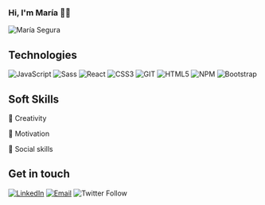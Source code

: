 ### Hi, I'm María 👋✨
![María Segura](https://user-images.githubusercontent.com/65560127/91167925-04bae080-e6d5-11ea-864d-644717d3e6d3.gif)

## Technologies
![JavaScript](https://img.shields.io/badge/-JavaScript-%23694640?logo=javascript&logoColor=white)
![Sass](https://img.shields.io/badge/-Sass-%23f89d71?logo=sass&logoColor=white)
![React](https://img.shields.io/badge/-React-%23353b35?logo=react&logoColor=white)
![CSS3](https://img.shields.io/badge/-CSS3-%23748074?logo=css3&logoColor=white)
![GIT](https://img.shields.io/badge/-Git-%23694640?logo=git&logoColor=white)
![HTML5](https://img.shields.io/badge/-HTML5-%23f89d71?logo=html5&logoColor=white)
![NPM](https://img.shields.io/badge/-npm-%23353b35?logo=npm&logoColor=white)
![Bootstrap](https://img.shields.io/badge/-Bootstrap-%23748074?logo=bootstrap&logoColor=white)

## Soft Skills

🎨 Creativity

💪 Motivation

🙋 Social skills



## Get in touch 


<a href="https://www.linkedin.com/in/seguramaria/" target="_blank"><img alt="LinkedIn" src="https://img.shields.io/badge/-Linkedin-%23694640?logo=linkedin&logoColor=white"></a>
<a href="mailto:msegber@gmail.com" target="_blank"><img alt="Email" src="https://img.shields.io/badge/-Email-%23694640?logo=gmail&logoColor=white"></a>
![Twitter Follow](https://img.shields.io/twitter/follow/MariaesSegura?logoColor=%23694640&style=social)
